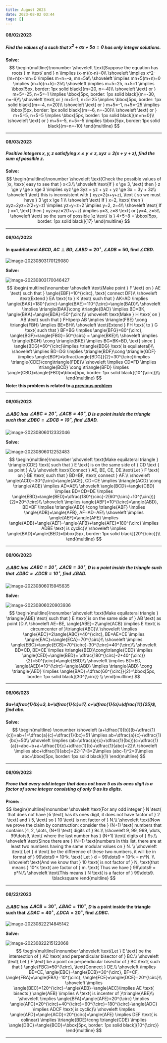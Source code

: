 ```yaml
---
title: August 2023
date: 2023-08-02 03:44
tags: []
---
```


#### 08/02/2023

##### Find the values of $a$ such that $x^2 + ax + 5a = 0$ has only integer solutions.

**Solve:**
$$
\begin{multline}\nonumber
\shoveleft \text{Suppose the equation has roots } m \text{ and } n \implies (x-m)(x-n)=0\\
\shoveleft \implies x^2-(m+n)x+mn=0 \implies m+n=-a, mn=5a\\
\shoveleft \implies mn+5(m+n)=0 \implies (m+5)(n+5)=25\\
\shoveleft \implies m+5=25, n+5=1 \implies \bbox[5px, border: 1px solid black]{m=20, n=-4}\\
\shoveleft \text{ or } m+5=-25, n+5=-1 \implies \bbox[5px, border: 1px solid black]{m=-30, n=-6}\\
\shoveleft \text{ or } m+5=1, n+5=25 \implies \bbox[5px, border: 1px solid black]{m=-4, n=20}\\
\shoveleft \text{ or } m+5=-1, n+5=-25 \implies \bbox[5px, border: 1px solid black]{m=-6, n=-30}\\
\shoveleft \text{ or } m+5=5, n+5=5 \implies \bbox[5px, border: 1px solid black]{m=n=0}\\
\shoveleft \text{ or } m+5=-5, n+5=-5 \implies \bbox[5px, border: 1px solid black]{m=n=-10}
\end{multline}
$$

---

#### 08/03/2023

##### Positive integers $x, y, z$ satisfying $x \le y \le z, xyz=2(x+y+z)$, find the sum of possible $z$.

**Solve:**
$$
\begin{multline}\nonumber
\shoveleft \text{Check the possible values of }x, \text{ easy to see that } x<3.\\
\shoveleft \text{If } x \ge 3, \text{ then } z \ge y \ge x \ge 3 \implies xyz \ge 3yz = yz + yz + yz \ge 3x + 3y + 3z\\
\shoveleft \text{ this is inconsistent with } xyz=2(x+y+z), \text { so we must have } 3 \gt x \ge 1 \\
\shoveleft \text{ If } x=2, \text{ then } xyz=2yz=2(2+y+z) \implies yz=y+z+2 \implies y=2, z=4\\
\shoveleft \text{ If } x=1, \text{ then } xyz=yz=2(1+y+z) \implies y=3, z=8 \text{ or }y=4, z=5\\
\shoveleft \text{ so the sum of possible }z \text{ is } 4+5+8 = \bbox[5px, border: 1px solid black]{17}
\end{multline}
$$

---

#### 08/04/2023

#### In quadrilateral $ABCD$, $AC \perp BD, \angle{ABD}=20^{\circ}, \angle{ADB}=50%{\circ}, \angle{BDC}=30^{\circ}$, find $\angle{CBD}$.

![image-20230803170129080](/assets/images/2023/image-20230803170129080.png)

**Solve:**

![image-20230803170046427](/assets/images/2023/image-20230803170046427.png)
$$
\begin{multline}\nonumber
\shoveleft \text{Make point } F \text{ on } AE \text{ such that } \angle{EBF}=10^{\circ}, \text{ connect DF}\\
\shoveleft \text{Extend } EA \text{ to } K \text{ such that } AK=AD \implies \angle{BAK}=180^{\circ}-\angle{BAE}=110^{\circ}=\angle{BAD}\\
\shoveleft \implies \triangle{BAK}\cong \triangle{BAD} \implies BD=BK, \angle{BKA}=\angle{BDA}=50^{\circ}\\
\shoveleft \text{Make } H \text{ on } AB \text{ such that } FH\perp AB \implies \triangle{FBE} \cong \triangle{FBH} \implies BE=BH\\
\shoveleft \text{Extend } FH \text{ to } G \text{ such that } BF=BG \implies \angle{BFG}=80^{\circ}, \angle{BGF}=\angle{FBG}=50^{\circ} = \angle{BKE}\\
\shoveleft \implies \triangle{BGH} \cong \triangle{BKE} \implies BG=BK=BD,  \text{ since } \angle{BDG}=60^{\circ}\implies \triangle{BDG} \text{ is equilateral}\\
\shoveleft  \implies BD=DG \implies \triangle{BDF}\cong \triangle{GDF} \implies \angle{BDF}=\dfrac{\angle{BDG}}{2}=30^{\circ}\implies \triangle{CDE}\cong\triangle{FDE}\\
\shoveleft \implies CD=FD \implies \triangle{BCD} \cong \triangle{BFD} \implies \angle{CBD}=\angle{FBD}=\bbox[5px, border: 1px solid black]{10^{\circ}}\\
\end{multline}
$$
**Note: this problem is related to [a previous problem](https://mathwo.github.io/2021/05/04/wo/#05132021)**

---

#### 08/05/2023

##### $\triangle{ABC}$ has $\angle{ABC}=20^{\circ}, \angle{ACB}=40^{\circ}$, $D$ is a point inside the triangle such that $\angle{DBC}=\angle{DCB}=10^{\circ}$, find $\angle{BAD}$.

![image-20230806012332046](/assets/images/2023/image-20230806012332046.png)

**Solve:**

![image-20230806012252483](/assets/images/2023/image-20230806012252483.png)
$$
\begin{multline}\nonumber
\shoveleft \text{Make equilateral triangle } \triangle{CDE} \text{ such that } E \text{ is on the same side of } CD \text { as point } A.\\
\shoveleft \text{Connect } AE, BE, CE, DE.\text{Let } F \text{ on } BE \text{ such that } BD=BF, \text{ connect } AF.\\
\shoveleft \angle{ACD}=30^{\circ}=\angle{ACE}, CD=CE \implies \triangle{ACD} \cong \triangle{ACE} \implies AD=AE\\
\shoveleft \angle{BCD}=\angle{CBD} \implies BD=CD=DE \implies \angle{EBD}=\angle{BED}=\dfrac{180^{\circ}-2(60^{\circ}+10^{\circ})}{2}=20^{\circ}\\
\shoveleft  \implies \angle{ABF}=10^{\circ}=\angle{ABD}, BD=BF \implies \triangle{ABD} \cong \triangle{ABF} \implies \angle{ADB}=\angle{AFB}, AF=AD=AE\\
\shoveleft \implies \angle{AEF}=\angle{AFE} \implies \angle{ADB}+\angle{AEF}=\angle{AFB}+\angle{AFE}=180^{\circ} \implies ADBE \text{ is cyclic}\\
\shoveleft \implies \angle{BAD}=\angle{BED}=\bbox[5px, border: 1px solid black]{20^{\circ}}\\
\end{multline}
$$

---

#### 08/06/2023

##### $\triangle{ABC}$ has $\angle{ABC}=20^{\circ}, \angle{ACB}=30^{\circ}$, $D$ is a point inside the triangle such that $\angle{DBC}=\angle{DCB}=10^{\circ}$, find $\angle{BAD}$.

![image-20230806015945635](/assets/images/2023/image-20230806015945635.png)

**Solve:**

![image-20230806020903936](/assets/images/2023/image-20230806020903936.png)
$$
\begin{multline}\nonumber
\shoveleft \text{Make equilateral triangle } \triangle{ABE} \text{ such that } E \text{ is on the same side of } AB \text{ as point }D.\\
\shoveleft AE=BE, \angle{ABE}=2\angle{ACB} \implies E \text{ is circumcenter of }\triangle{ABC}\\
\shoveleft \implies \angle{AEC}=2\angle{ABC}=40^{\circ}, BE=AE=CE \implies \angle{EAC}=\angle{ECA}=70^{\circ}\\
\shoveleft \implies \angle{EBC}=\angle{ECB}=70^{\circ}-30^{\circ}=40^{\circ}\\
\shoveleft BD=CD, BE=CE \implies \triangle{BED}\cong\triangle{CED} \implies \angle{CED}=\angle{BED}= \dfrac{180^{\circ}-2*40^{\circ}}{2}=50^{\circ}=\angle{EBD}\\
\shoveleft \implies BD=ED, \angle{AED}=10^{\circ}=\angle{ABD} \implies \triangle{ABD} \cong \triangle{AED} \implies \angle{BAD}=\dfrac{60^{\circ}}{2}=\bbox[5px, border: 1px solid black]{30^{\circ}} \\
\end{multline}
$$

---

#### 08/06/023

##### $a+\dfrac{1}{b}=3, b+\dfrac{1}{c}=17, c+\dfrac{1}{a}=\dfrac{11}{25}$, find $abc$.

**Solve:**
$$
\begin{multline} \nonumber
\shoveleft (a+\dfrac{1}{b})(b+\dfrac{1}{c})=ab+1+\dfrac{a}{c}+\dfrac{1}{bc}=51 \implies ab+\dfrac{a}{c}+\dfrac{1}{bc}=50\\
\shoveleft \implies (ab+\dfrac{a}{c}+\dfrac{1}{bc})(c+\dfrac{1}{a})=abc+b+a+\dfrac{1}{c}+\dfrac{1}{b}+\dfrac{1}{abc}=22\\
\shoveleft \implies abc+\dfrac{1}{abc}=22-17-3=2\implies (abc-1)^2=0\implies abc=\bbox[5px, border: 1px solid black]{1}
\end{multline}
$$

---

#### 08/09/2023

##### Prove that every odd integer that does not have 5 as its ones digit is a factor of some integer consisting of only 9 as its digits.

**Prove:**
.
$$
\begin{multline}\nonumber
\shoveleft \text{For any odd integer } N \text{ that does not have }5 \text{ has its ones digit, it does not have factor of } 2 \text{ and } 5, \text{ so } 10 \text{ is not factor of } N.\\
\shoveleft \text{Now we prove the claim by construction: consider the } (N+1) \text{ numbers that contains }1, 2, \dots, (N+1) \text{ digits of } 9s.\\
\shoveleft 9, 99, 999, \dots, 99\dots9, \text{ where the last number has } (N+1) \text{ digits of } 9s.\\
\shoveleft \text{Since there are } (N+1) \text{numbers in this list, there are at least two numbers having the same modular values on } N. \\
\shoveleft \text{ Let } d \text{ be the difference of these two numbers, it will be in format of } 99\dots9 * 10^k. \text{ Let } d = 99\dots9 * 10^k = m*N. \\
\shoveleft \text{And we know that } 10 \text{ is not factor of } N, \text{that means } 10^k \text{ are factor of } m. \text{ Thus we have } 99\dots9 = p*N.\\
\shoveleft \text{This means } N \text{ is a factor of } 99\dots9. \blacksquare
\end{multline}
$$

---

#### 08/22/2023

#### $\triangle{ABC}$ has $\angle{ACB}=30^{\circ}, \angle{BAC}=110^{\circ}$, $D$ is a point inside the triangle such that $\angle{DAC}=40^{\circ}, \angle{DCA}=20^{\circ}$, find $\angle{DBC}$.

![image-20230822214845142](/assets/images/2023/image-20230822214845142.png)

**Solve:**

![image-20230822215122068](/assets/images/2023/image-20230822215122068.png)
$$
\begin{multline}\nonumber
\shoveleft \text{Let } E \text{ be the intersection of } AC \text{ and perpendicular bisector of } BC.\\
\shoveleft \text{ Let } F \text{ be a point on perpendicular bisector of } BC \text{ such that } \angle{FBC}=50^{\circ}, \text{Connect } DE.\\
\shoveleft \implies BE=CE, \angle{EBC}=\angle{ECB}=30^{\circ}, BF=CF, \angle{FBA}=\angle{EBA}=10^{\circ}, \angle{FCE}=\angle{DCE}=20^{\circ}\\
\shoveleft \implies \angle{BEC}=120^{\circ}=\angle{AEB}=\angle{AEC}\implies AE \text{ bisects } \angle{AEB} \implies A \text{ is incenter of }\triangle{ABE}\\
\shoveleft \implies \angle{BFA}=\angle{AFE}=20^{\circ} \implies \angle{AFC}=20^{\circ}+40^{\circ}=60^{\circ}=180^{\circ}-\angle{ADC} \implies ADCF \text{ is cyclic}\\
\shoveleft \implies \angle{AFD}=\angle{ACD}=20^{\circ}=\angle{AFE} \implies DEF \text{ is colinear} \implies \triangle{BDE}\cong \triangle{CDE} \implies \angle{DBC}=\angle{BCD}=\bbox[5px, border: 1px solid black]{10^{\circ}}
\end{multline}
$$

---

